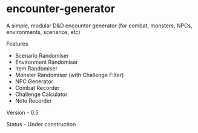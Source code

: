 # encounter-generator
A simple, modular D&amp;D encounter generator (for combat, monsters, NPCs, environments, scenarios, etc)

Features

+ Scenario Randomiser
+ Environment Randomiser
+ Item Randomiser
+ Monster Randomiser (with Challenge Filter)
+ NPC Generator
+ Combat Recorder
+ Challenge Calculator
+ Note Recorder

Version - 0.5

Status - Under construction
